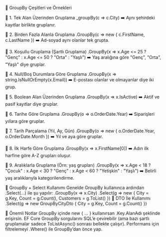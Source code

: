 ﻿🧠 GroupBy Çeşitleri ve Örnekleri

🔹 1. Tek Alan Üzerinden Gruplama
_groupBy(c => c.City)
➡️ Aynı şehirdeki kayıtlar birlikte gruplanır.

🔹 2. Birden Fazla Alanla Gruplama
.GroupBy(c => new { c.FirstName, c.LastName })
➡️ Ad-soyad aynı olanlar tek grupta.

🔹 3. Koşullu Gruplama (Şartlı Gruplama)
.GroupBy(x => 
    x.Age <= 25 ? "Genç" : 
    x.Age <= 50 ? "Orta" : "Yaşlı")
➡️ Yaş aralığına göre "Genç", "Orta", "Yaşlı" diye gruplar.

🔹 4. Null/Boş Durumlara Göre Gruplama
.GroupBy(x => string.IsNullOrEmpty(x.Email))
➡️ E-postası olanlar ve olmayanlar diye iki grup.

🔹 5. Boolean Alan Üzerinden Gruplama
.GroupBy(x => x.IsActive)
➡️ Aktif ve pasif kayıtlar diye gruplar.

🔹 6. Tarihe Göre Gruplama
.GroupBy(o => o.OrderDate.Year)
➡️ Siparişleri yıllara göre gruplar.

🔹 7. Tarih Parçalama (Yıl, Ay, Gün)
.GroupBy(o => new { o.OrderDate.Year, o.OrderDate.Month })
➡️ Yıl ve aya göre gruplar.

🔹 8. İlk Harfe Göre Gruplama
.GroupBy(x => x.FirstName[0])
➡️ Adın ilk harfine göre A-Z grupları oluşur.

🔹 9. Aralıklarla Gruplama (Örn: yaş grupları)
.GroupBy(x => 
    x.Age < 18 ? "Çocuk" :
    x.Age < 30 ? "Genç" :
    x.Age < 60 ? "Yetişkin" : "Yaşlı")
➡️ Belirli yaş aralıklarıyla kategorilendirme.

🔄 GroupBy + Select Kullanımı
Genelde GroupBy kullanınca ardından .Select(...) ile şu yapılır:
.GroupBy(x => x.City)
.Select(g => new {
    City = g.Key,
    Count = g.Count(),
    Customers = g.ToList()
})
🧱 DTO İle Kullanımı
.Select(g => new GroupByCityDto {
    City = g.Key,
    Count = g.Count()
})

📌 Önemli Notlar
GroupBy içinde new { ... } kullanırsan .Key.AlanAdı şeklinde erişirsin.
EF Core GroupBy sorgularını SQL’e çevirebilir (ama bazı şartlı gruplamalar sadece ToListAsync() sonrası bellekte çalışır).
Performans için filtrelemeyi .Where() ile GroupBy’dan önce yap.